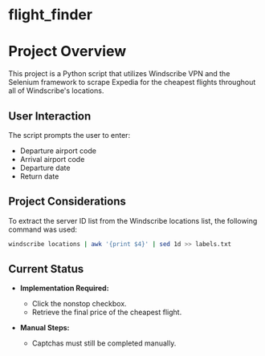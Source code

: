 # flight_finder
# Project Overview

This project is a Python script that utilizes Windscribe VPN and the Selenium framework to scrape Expedia for the cheapest flights throughout all of Windscribe's locations.

## User Interaction

The script prompts the user to enter:

- Departure airport code
- Arrival airport code
- Departure date
- Return date

## Project Considerations

To extract the server ID list from the Windscribe locations list, the following command was used:

```bash
windscribe locations | awk '{print $4}' | sed 1d >> labels.txt
```
## Current Status

- **Implementation Required:**
  - Click the nonstop checkbox.
  - Retrieve the final price of the cheapest flight.

- **Manual Steps:**
  - Captchas must still be completed manually.



